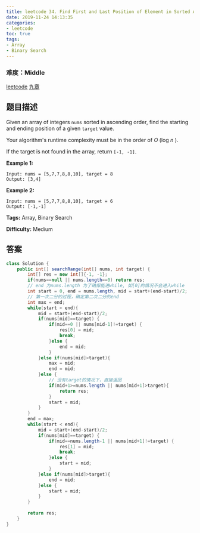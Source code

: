 ```yaml
---
title: leetcode 34. Find First and Last Position of Element in Sorted Array
date: 2019-11-24 14:13:35
categories:
- leetcode
toc: true
tags:
- Array
- Binary Search
---
```

### 难度：Middle

<a href="https://leetcode.com/problems/find-first-and-last-position-of-element-in-sorted-array/">leetcode</a>
<a href="https://www.jiuzhang.com/solution/find-first-and-last-position-of-element-in-sorted-array/">九章</a>
## 题目描述
Given an array of integers `nums` sorted in ascending order, find the starting
and ending position of a given `target` value.

Your algorithm's runtime complexity must be in the order of _O_ (log _n_ ).

If the target is not found in the array, return `[-1, -1]`.

**Example 1:**
        
    Input: nums = [5,7,7,8,8,10], target = 8
    Output: [3,4]

**Example 2:**
        
    Input: nums = [5,7,7,8,8,10], target = 6
    Output: [-1,-1]


**Tags:** Array, Binary Search

**Difficulty:** Medium
## 答案
<!--more-->
```java
class Solution {
    public int[] searchRange(int[] nums, int target) {
        int[] res = new int[]{-1, -1};
        if(nums==null || nums.length==0) return res;
        // end 为nums.length 为了确保能进while, 如[0]的情况不会进入while
        int start = 0, end = nums.length, mid = start+(end-start)/2;
        // 第一次二分的过程，确定第二次二分的end
        int max = end;
        while(start < end){
            mid = start+(end-start)/2;
            if(nums[mid]==target) {
                if(mid==0 || nums[mid-1]!=target) {
                    res[0] = mid;
                    break;
                }else {
                    end = mid;
                }
            }else if(nums[mid]>target){
                max = mid;
                end = mid;
            }else {
                // 没有target的情况下，直接返回
                if(mid+1>=nums.length || nums[mid+1]>target){
                    return res;
                }
                start = mid;
            }
        }
        end = max;
        while(start < end){
            mid = start+(end-start)/2;
            if(nums[mid]==target) {
                if(mid==nums.length-1 || nums[mid+1]!=target) {
                    res[1] = mid;
                    break;
                }else {
                    start = mid;
                }
            }else if(nums[mid]>target){
                end = mid;
            }else {
                start = mid;
            }
        }
        
        return res;
    }
}
```
